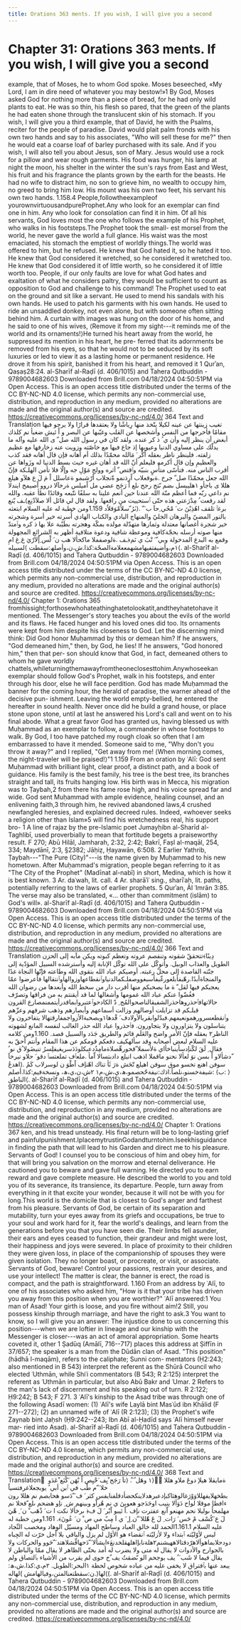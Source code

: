 ```yaml
---
title: Orations 363 ments. If you wish, I will give you a second
---
```

# Chapter 31: Orations 363 ments. If you wish, I will give you a second
example, that of Moses, he to whom God spoke. Moses beseeched, «My Lord,
I am in dire need of whatever you may bestow!»1 By God, Moses asked God
for nothing more than a piece of bread, for he had only wild plants to
eat. He was so thin, his flesh so pared, that the green of the plants he
had eaten shone through the translucent skin of his stomach. If you
wish, I will give you a third example, that of David, he with the
Psalms, reciter for the people of paradise. David would plait palm
fronds with his own two hands and say to his associates, "Who will sell
these for me?" then he would eat a coarse loaf of barley purchased with
its sale. And if you wish, I will also tell you about Jesus, son of
Mary. Jesus would use a rock for a pillow and wear rough garments. His
food was hunger, his lamp at night the moon, his shelter in the winter
the sun's rays from East and West, his fruit and his fragrance the
plants grown by the earth for the beasts. He had no wife to distract
him, no son to grieve him, no wealth to occupy him, no greed to bring
him low. His mount was his own two feet, his servant his own two hands.
1.158.4 People,followtheexampleof yourownvirtuousandpureProphet.Any who
look for an exemplar can find one in him. Any who look for consolation
can find it in him. Of all his servants, God loves most the one who
follows the example of his Prophet, who walks in his footsteps.The
Prophet took the small- est morsel from the world, he never gave the
world a full glance. His waist was the most emaciated, his stomach the
emptiest of worldly things.The world was offered to him, but he refused.
He knew that God hated it, so he hated it too. He knew that God
considered it wretched, so he considered it wretched too. He knew that
God considered it of little worth, so he considered it of little worth
too. People, if our only faults are love for what God hates and
exaltation of what he considers paltry, they would be sufficient to
count as opposition to God and challenge to his command! The Prophet
used to eat on the ground and sit like a servant. He used to mend his
sandals with his own hands. He used to patch his garments with his own
hands. He used to ride an unsaddled donkey, not even alone, but with
someone often sitting behind him. A curtain with images was hung on the
door of his home, and he said to one of his wives, ⟨Remove it from my
sight---it reminds me of the world and its ornaments!⟩He turned his
heart away from the world, he suppressed its mention in his heart, he
pre- ferred that its adornments be removed from his eyes, so that he
would not to be seduced by its soft luxuries or led to view it as a
lasting home or permanent residence. He drove it from his spirit,
banished it from his heart, and removed it 1 Qurʾan, Qaṣaṣ28:24.
al-Sharīf al-Raḍī (d. 406/1015) and Tahera Qutbuddin - 9789004682603
Downloaded from Brill.com 04/18/2024 04:50:51PM via Open Access. This is
an open access title distributed under the terms of the CC BY-NC-ND 4.0
license, which permits any non-commercial use, distribution, and
reproduction in any medium, provided no alterations are made and the
original author(s) and source are credited.
https://creativecommons.org/licenses/by-nc-nd/4.0/ 364 Text and
Translation تغيب زينتها عن عينه لكيلا يتّخذ منها رِياشًا ولا يعتقدها قرارًا
ولا يرجو فيها مقامًا فأخرجها من النفس وأشخصها عن القلب وغيّبها عن البصر و
اً ئيش ضغبأ نم كلذك أبغض أن ينظر إليه وأن ي ُ ذ كر عنده. ولقد كان في رسول
الله صل ّ ى الله عليه وآله ما يدلّك على مساوي الدنيا وعيوبها إذ جاع فيها
مع خاصّته وزويت عنه زخارفها مع عظيم زلفته. فلينظر ناظر بعقله أَكْر َ مَالله
محمّدًا بذلك أم أهانه فإن قال أهانه فقد كذب والعظيمِ وإن قال أكرمه فليعلم
أنّ الله قد أهان غيره حيث بسط الدنيا له وزَواها عن أقرب الناس منه. فتأسّى
متأّسٍ بنبيّه وٱقتص ّ أثره وولج مَوْلِ جه وإلّا فلا تأمن الهلـكة فإنّ الله جعل
محمّدًا صل ّ جرخ .ةبوقعلاب اًرذنمو ةّنجلاب اًرّشبمو ةعاسلل اً مَ لَ ع هلآو هيلع
هللا ى باجأو ١هليبسل ىضم ىّتح رجح ىلع اً رَجَح عضي مل اًميلس ةرخآلا دروو
اًصيمخ ايندلا نم داعي ربّه فما أعظم منّة الله عندنا حين أنعم علينا به سلفًا
نتّبعه وقائدًا نطأ عقبه. والله لقد رقعت ُ مِدْرَعتي هذه حتّى ٱستحييت من
راقعها. ولقد قال لي قائل ألا صلاَدْنِع⟩ـف يّنع برغٱ تلقف اهُذِبْنَ ت َ مْحُي ِحاَ ب
َ ّ .⟨ىٰرُ ّسلاُمْوَقلاُد 1.159ومن خطبة له عليه السلام ابتعثه بالنور المضيّ
والبرهان الجليّ والمنهاج البادي والكتاب الهادي أُسرته خير أسرة وشجرته خير
شجرة أغصانها معتدلة وثمارها متهدّلة مولده بمكّة وهجرته بطَيْبة علا بها ذ كره
وٱمتدّ منها صوته أرسله بحجّةكافية وموعظة شافية ودعوة متلافية أظهر به
الشرائع المجهولة وقمع به البدع المدخولة وبي ّ َ تْبَ ي نَم﴿ـف .ةلوصفملا
ماكحألا هب ن َ لْس ِإْلاَرْيَ غ ِغ امِ
١م،وأضيفتفيهامشھمععلامةالصحّة:كذا.ش،ن،وأصلھ:سقطت ⟩لسبيله⟨. al-Sharīf
al-Raḍī (d. 406/1015) and Tahera Qutbuddin - 9789004682603 Downloaded
from Brill.com 04/18/2024 04:50:51PM via Open Access. This is an open
access title distributed under the terms of the CC BY-NC-ND 4.0 license,
which permits any non-commercial use, distribution, and reproduction in
any medium, provided no alterations are made and the original author(s)
and source are credited.
https://creativecommons.org/licenses/by-nc-nd/4.0/ Chapter 1: Orations
365 fromhissight;forthosewhohateathinghatetolookatit,andtheyhatetohave
it mentioned. The Messenger's story teaches you about the evils of the
world and its flaws. He faced hunger and his loved ones did too. Its
ornaments were kept from him despite his closeness to God. Let the
discerning mind think: Did God honor Muḥammad by this or demean him? If
he answers, "God demeaned him," then, by God, he lies! If he answers,
"God honored him," then that per- son should know that God, in fact,
demeaned others to whom he gave worldly
chattels,whileturningthemawayfromtheoneclosesttohim.Anywhoseekan
exemplar should follow God's Prophet, walk in his footsteps, and enter
through his door, else he will face perdition. God has made Muḥammad the
banner for the coming hour, the herald of paradise, the warner ahead of
the decisive pun- ishment. Leaving the world empty-bellied, he entered
the hereafter in sound health. Never once did he build a grand house, or
place stone upon stone, until at last he answered his Lord's call and
went on to his final abode. What a great favor God has granted us,
having blessed us with Muḥammad as an exemplar to follow, a commander in
whose footsteps to walk. By God, I too have patched my rough cloak so
often that I am embarrassed to have it mended. Someone said to me, "Why
don't you throw it away?" and I replied, "Get away from me! ⟨When
morning comes, the night-traveler will be praised!⟩"1 1.159 From an
oration by ʿAlī: God sent Muḥammad with brilliant light, clear proof, a
distinct path, and a book of guidance. His family is the best family,
his tree is the best tree, its branches straight and tall, its fruits
hanging low. His birth was in Mecca, his migration was to Ṭaybah,2 from
there his fame rose high, and his voice spread far and wide. God sent
Muḥammad with ample evidence, healing counsel, and an enlivening faith,3
through him, he revived abandoned laws,4 crushed newfangled heresies,
and explained decreed rules. Indeed, «whoever seeks a religion other
than Islam»5 will find his wretchedness real, his support bro- 1 A line
of rajaz by the pre-Islamic poet Jumayḥibn al-Sharīd al-Taghlibī, used
proverbially to mean that fortitude begets a praiseworthy result. F 270;
Abū Hilāl, Jamharah, 2:32, 2:42; Bakrī, Faṣl al-maqāl, 254, 334;
Maydānī, 2:3, §2382; Jāḥiẓ, Ḥayawān, 6:508. 2 Earlier Yathrib,
Ṭaybah---"The Pure (City)"---is the name given by Muḥammad to his new
hometown. After Muḥammad's migration, people began referring to it as
"The City of the Prophet" (Madīnat al-nabī) in short, Medina, which is
how it is best known. 3 Ar. daʿwah, lit. call. 4 Ar. sharāʾiʿ sing.,
sharīʿah, lit. paths, potentially referring to the laws of earlier
prophets. 5 Qurʾan, Āl ʿImrān 3:85. The verse may also be translated,
«... other than commitment (islām) to God's will». al-Sharīf al-Raḍī
(d. 406/1015) and Tahera Qutbuddin - 9789004682603 Downloaded from
Brill.com 04/18/2024 04:50:51PM via Open Access. This is an open access
title distributed under the terms of the CC BY-NC-ND 4.0 license, which
permits any non-commercial use, distribution, and reproduction in any
medium, provided no alterations are made and the original author(s) and
source are credited. https://creativecommons.org/licenses/by-nc-nd/4.0/
366 Text and Translation دِينًا﴾تتحققّ شقوته وتنفصم عروته وتعظم كبوته ويكن
مآبه إلى الحزن الطويل والعذاب الوبيل. وأتوكّل على الله توكّل الإنابة إليه
وأسترشده السبيل المؤدّية إلى جنّته القاصدة إلى محلّ رغبته. أوصيكم عباد الله
بتقوى الله وطاعته فإنّها النجاة غدًا
والمنجاةأبدًا.رهّبفأبلغورغّبفأسبغووصفلـكمالدنياوٱنقطاعهاوزوالهاوٱنتقالها
فأعرضوا عمّا يعجبكم فيها لقل ّ ة ما يصحبكم منها أقرب دار من سخط الله
وأبعدها من رضوان الله فغُضّوا عنكم عباد الله غمومها وأشغالها لما قد أيقنتم
به من فراقها وتصرّف حالاتهافٱحذروهاحذرالشفيقالناصحوالمُج ِ دّ
الكادحوٱعتبروابماقدرأيتممنمصارع القرون قبلـكم قد تزايلت أوصالهم وزالت
أسماعهم وأبصارهم وذهب شرفهم وعزّهم وٱنقطعسرورهمونعيمهم.فبدّلوابقربالأولادف
َ قْدها١وبصحبةالأزواجمفارقتهالا يتفاخرون ولا يتناسلون ولا يتزاورون ولا
يتجاورون. فٱحذروا عباد الله حذر الغالب لنفسه المانع لشهوته الناظر٢ بعقله
فإنّ الأمر واضح والعَلَم قائم والطريق جَدَد والسبيل قصد. 1.160ومن كلامه عليه
السلام لبعض أصحابه وقد سألهكيف دفعكم قومكم عن هذا المقام وأنتم أحقّ به
فقال ِ لَقَ لكّنإدسأينباخأاي ةلأسملا ّقحورهِّصلاةمامِذُدعبكلودَدَسريغيفلِسرُ
تنيضَولا ُق نو ُ ّدشألاو اً بسن نوَ لعألا نحنو ماقملا اذهب انيلع دادبتسالا
اّمأ .ملعٱف تملعتسٱ دقو َ حلاو نيرخآ سوفن اهنع تخسو موق سوفن اهيلع تّحَش ةرَ
ثَأ تناك اهّنإف اًطْوَ ن لوسرلاب كَمُ .⟨اهدعُ ب⟩
:شيفةخسنو،نلصأ.اذك:نيفةحّحصمو،ھ،ي،ش،م١ ٢ش،ن،ي،ھ، ونسخةفيم:كذا.أصلم:
⟩الناطق⟨. al-Sharīf al-Raḍī (d. 406/1015) and Tahera Qutbuddin -
9789004682603 Downloaded from Brill.com 04/18/2024 04:50:51PM via Open
Access. This is an open access title distributed under the terms of the
CC BY-NC-ND 4.0 license, which permits any non-commercial use,
distribution, and reproduction in any medium, provided no alterations
are made and the original author(s) and source are credited.
https://creativecommons.org/licenses/by-nc-nd/4.0/ Chapter 1: Orations
367 ken, and his tread unsteady. His final return will be to
long-lasting grief and
painfulpunishment.IplacemytrustinGodandturntohim.Iseekhisguidance in
finding the path that will lead to his Garden and direct me to his
pleasure. Servants of God! I counsel you to be conscious of him and obey
him, for that will bring you salvation on the morrow and eternal
deliverance. He cautioned you to beware and gave full warning. He
directed you to earn reward and gave complete measure. He described the
world to you and told you of its severance, its transience, its
departure. People, turn away from everything in it that excite your
wonder, because it will not be with you for long.This world is the
domicile that is closest to God's anger and farthest from his pleasure.
Servants of God, be certain of its separation and mutability, turn your
eyes away from its griefs and occupations, be true to your soul and work
hard for it, fear the world's dealings, and learn from the generations
before you that you have seen die. Their limbs fell asunder, their ears
and eyes ceased to function, their grandeur and might were lost, their
happiness and joys were severed. In place of proximity to their children
they were given loss, in place of the companionship of spouses they were
given isolation. They no longer boast, or procreate, or visit, or
associate. Servants of God, beware! Control your passions, restrain your
desires, and use your intellect! The matter is clear, the banner is
erect, the road is compact, and the path is straightforward. 1.160 From
an address by ʿAlī, to one of his associates who asked him, "How is it
that your tribe has driven you away from this position when you are
worthier?" ʿAlī answered:1 You man of Asad! Your girth is loose, and you
fire without aim!2 Still, you possess kinship through marriage, and have
the right to ask.3 You want to know, so I will give you an answer: The
injustice done to us concerning this position---when we are loftier in
lineage and our kinship with the Messenger is closer---was an act of
amoral appropriation. Some hearts coveted it, other 1 Ṣadūq (Amālī,
716--717) places this address at Ṣiffīn in 37/657; the speaker is a man
from the Dūdān clan of Asad. "This position" (hādhā l-maqām), refers to
the caliphate; Sunni com- mentators (Ḥ2:243; also mentioned in B 543)
interpret the referent as the Shūrā Council who elected ʿUthmān, while
Shiʿi commentators (B 543; R 2:125) interpret the referent as ʿUthmān in
particular, but also Abū Bakr and ʿUmar. 2 Refers to the man's lack of
discernment and his speaking out of turn. R 2:122; Ḥ9:242; B 543; F 271.
3 ʿAlī's kinship to the Asad tribe was through one of the following
Asadī women: (1) ʿAlī's wife Laylā bint Masʿūd ibn Khālid (F 271--272);
(2) an unnamed wife of ʿAlī (R 2:123); (3) the Prophet's wife Zaynab
bint Jaḥsh (Ḥ9:242--243; Ibn Abī al-Ḥadīd says ʿAlī himself never mar-
ried into Asad). al-Sharīf al-Raḍī (d. 406/1015) and Tahera Qutbuddin -
9789004682603 Downloaded from Brill.com 04/18/2024 04:50:51PM via Open
Access. This is an open access title distributed under the terms of the
CC BY-NC-ND 4.0 license, which permits any non-commercial use,
distribution, and reproduction in any medium, provided no alterations
are made and the original author(s) and source are credited.
https://creativecommons.org/licenses/by-nc-nd/4.0/ 368 Text and
Translation ِ تاَ رَجَح ْيِف َحْيِص اً بْهَن َكْنَع ْعَدَو⟩ .ُةمايقلا هيلإ دوعَ ملاو
هللا هٖ⟨١ وهَل ُ َ خلا َ ّم طْب في ٱبن أبي ُ يوبجعلاغرفتسياً
بطخهلايفهللاوَوْرَغالوهئاكبإدعبرهدلاينكحضأدقلفنايفس كثر َ ف َ ّدَسو هحابصم
نم هللا رون ءافطإ موقلا لواح دَوَألا ينيب اوحَدَجو هعوبنَ ي نم هُراّو وبينهم ش
ِ نإو هضحم ىلع ّقحلا نم مهلمحأ ىولبلا نحم مهنعو اّنع عفترت نإف .اً ئيبو
اًبْر َ لَ ف﴿ ىرخألا نكت ا ت َ ذْهَب ْ ن َ ِ هْيَ لَ ع َكُسْف مْ حَس َ رَات ِ لَ عَ
هّٰللا َ ّن ِإ ٍ َ ي اَ مِبٌ مي ص ْ ن َ عُونَ﴾. 1.161ومن خطبة له عليه السلام
1.161.1الحمد لله خالق العباد وساطح المهاد ومسيّل الوِهاد ومخصب النِّجاد ليس
لأوّليّته ٱبتداء ولا لأزليّته ٱنقضاء هو الأوّل لم يزل والباقي بلا أجل خرّت له
الجِباه دودحلابماهوألاهرّدقتالاههبشنم٢هلةنابإاهلهقلخدنعَءايشألا َ
ّدَحهافِّشلاهتد َ ّحَوو والحركات ولا بالجوارح والأدوات لا يقال له متى ولا
يضرب له أمد بحتّى الظاهر لا يقال ممّا والباطن لا يقال فيما لا شَب َ ُ يف
بوجحم الو ىّضقتُ يف ٌح حوى لم يقرب من الأشياء بٱلتصاق ولم يبعد عنها
بٱفتراق لا يخفى عليه من عباده شخوص لحظة ١البحر:الطويل. ٢م،ي:كذا.ش،ھ:
⟩لها⟨.ن:سقطتعنالمتن،وفيالهامش )لهاله(. al-Sharīf al-Raḍī (d. 406/1015)
and Tahera Qutbuddin - 9789004682603 Downloaded from Brill.com
04/18/2024 04:50:51PM via Open Access. This is an open access title
distributed under the terms of the CC BY-NC-ND 4.0 license, which
permits any non-commercial use, distribution, and reproduction in any
medium, provided no alterations are made and the original author(s) and
source are credited. https://creativecommons.org/licenses/by-nc-nd/4.0/